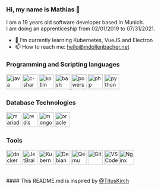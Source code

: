 ### Hi, my name is Mathias 👋

I am a 19 years old software developer based in Munich.<br>
I am doing an apprenticeship from 02/01/2019 to 07/31/2021.


- 🌱 I’m currently learning Kubernetes, VueJS and Electron
- 📫 How to reach me: hello@mdollenbacher.net

### Programming and Scripting languages

<p align="left">
<a href="https://openjdk.java.net/" target="_blank"><img src="https://www.vectorlogo.zone/logos/java/java-icon.svg" width=40 height=40 alt="java"></a>
<a href="https://de.wikipedia.org/wiki/C-Sharp" target="_blank"><img src="https://logodix.com/logo/773715.png" width=40 height=40 alt="c-sharp"></a>
<a href="https://kotlinlang.org/"><img src="https://www.vectorlogo.zone/logos/kotlinlang/kotlinlang-icon.svg" width=40 height=40 alt="kotlin"></a>
<a href="https://www.gnu.org/software/bash" target="_blank"><img src="https://www.vectorlogo.zone/logos/gnu_bash/gnu_bash-icon.svg" width=40 height=40 alt="bash"</a>
<a href="https://docs.microsoft.com/de-de/powershell/scripting/overview?view=powershell-7.1" target="_blank"><img src="https://www.sapien.com/blog/wp-content/uploads/2017/10/powershell-logo.png" width=40 height=40 alt="powershell"></a>
<a href="https://www.php.net/" target="_blank"><img src="https://www.vectorlogo.zone/logos/php/php-icon.svg" width=40 height=40 alt="php"></a>
<a href="https://www.python.org/" target="_blank"><img src="https://www.vectorlogo.zone/logos/python/python-icon.svg" width=40 height=40 alt="python"></a>
</p>
  
### Database Technologies

<p align="left">
<a href="https://mariadb.org/" target="_blank"><img src="https://www.vectorlogo.zone/logos/mariadb/mariadb-icon.svg" width=40 height=40 alt="mariadb"></a>
<a href="https://redis.io/" target="_blank"><img src="https://www.vectorlogo.zone/logos/redis/redis-icon.svg" width=40 height=40 alt="redis"></a>
<a href="https://www.mongodb.com/" target="_blank"><img src="https://www.vectorlogo.zone/logos/mongodb/mongodb-icon.svg" width=40 height=40 alt="mongodb"></a>
<a href="https://www.oracle.com/de/database/" taraget="_blank"><img src="https://www.vectorlogo.zone/logos/oracle/oracle-icon.svg" width=40 height=40 alt="oracle database"></a>
</p>

### Tools

<p align="left"
<a href="https://www.docker.com/" target="_blank"><img src="https://www.vectorlogo.zone/logos/docker/docker-icon.svg" width=40 height=40 alt="docker"></a>
<a href="https://www.jetbrains.com/" target="_blank"><img src="https://www.vectorlogo.zone/logos/jetbrains/jetbrains-icon.svg" width=40 height=40 alt="JetBrains Products"></a>
<a href="http://kubernetes.io/" target="_blank"><img src="https://www.vectorlogo.zone/logos/kubernetes/kubernetes-icon.svg" width=40 height=40 alt="Kubernetes"></a>
<a href="https://www.debian.org/" target="_blank"><img src="https://www.vectorlogo.zone/logos/debian/debian-icon.svg" width=40 height=40 alt="Debian"></a>
<a href="https://www.qemu.org/" target="_blank"><img src="https://www.vectorlogo.zone/logos/qemu/qemu-icon.svg" width=40 height=40 alt="Qemu"></a>
<a href="https://git-scm.com/" target="_blank"><img src="https://www.vectorlogo.zone/logos/git-scm/git-scm-icon.svg" width=40 height=40 alt="Git"></a>
<a href="https://code.visualstudio.com/" target="_blank"><img src="https://www.vectorlogo.zone/logos/visualstudio_code/visualstudio_code-icon.svg" width=40 height=40 alt="VSCode></a>
<a href="https://nginx.org" target="_blank"><img src="https://www.vectorlogo.zone/logos/nginx/nginx-icon.svg" width=40 height=40 alt="Nginx"></a>
</p>

<br> #### This README.md is inspired by [@TitusKirch](https://github.com/TitusKirch)
